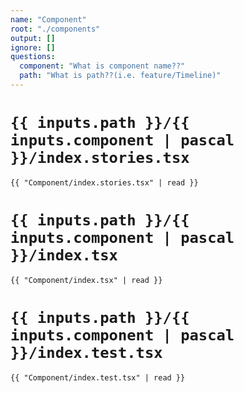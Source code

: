 ```yaml
---
name: "Component"
root: "./components"
output: []
ignore: []
questions:
  component: "What is component name??"
  path: "What is path??(i.e. feature/Timeline)"
---
```


# `{{ inputs.path }}/{{ inputs.component | pascal }}/index.stories.tsx`

```tsx
{{ "Component/index.stories.tsx" | read }}
```

# `{{ inputs.path }}/{{ inputs.component | pascal }}/index.tsx`

```tsx
{{ "Component/index.tsx" | read }}
```

# `{{ inputs.path }}/{{ inputs.component | pascal }}/index.test.tsx`

```tsx
{{ "Component/index.test.tsx" | read }}
```
